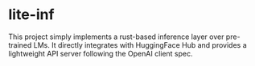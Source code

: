 # lite-inf

This project simply implements a rust-based inference layer over pre-trained LMs. It directly integrates with HuggingFace Hub and provides a lightweight API server following the OpenAI client spec.
